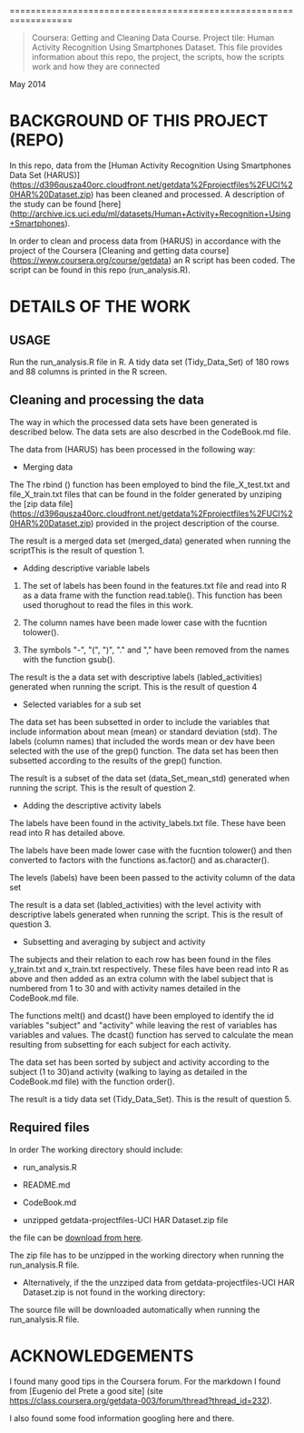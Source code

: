  
==================================================================
> Coursera: Getting and Cleaning Data Course.
  Project tile: Human Activity Recognition Using Smartphones Dataset.
  This file provides information about this repo, the project,  the scripts, 
  how the scripts work and how they are connected 


May 2014

# BACKGROUND OF THIS PROJECT (REPO)

In this repo, data from the [Human Activity Recognition Using Smartphones Data    Set (HARUS)] (https://d396qusza40orc.cloudfront.net/getdata%2Fprojectfiles%2FUCI%20HAR%20Dataset.zip) has been cleaned and processed. A description of the study  can be found [here] (http://archive.ics.uci.edu/ml/datasets/Human+Activity+Recognition+Using+Smartphones). 

In order to clean and process data  from (HARUS) in accordance with the project of the Coursera [Cleaning and getting data course] (https://www.coursera.org/course/getdata) an R script has been coded. The script can be found in this repo (run_analysis.R).  

# DETAILS OF THE WORK 

## USAGE

Run the run_analysis.R file in R. A tidy data set (Tidy_Data_Set) of 180 rows and 88 columns is printed in the R screen. 

## Cleaning and processing the data  

The way in which the processed data sets have been generated is described below. The data sets are also descrbed in the CodeBook.md file. 

The data from (HARUS) has been processed in the following way:

* Merging data

The The rbind () function has been employed to bind the file_X_test.txt and file_X_train.txt files that can be found in the folder generated by unziping the [zip data file] (https://d396qusza40orc.cloudfront.net/getdata%2Fprojectfiles%2FUCI%20HAR%20Dataset.zip) provided in the project description of the course.  

The result is a merged data set (merged_data) generated when running the scriptThis is the result of question 1. 

* Adding descriptive variable labels

1. The set of labels has been found in the features.txt file and read into R as a data frame with the function read.table(). This function has been used thorughout to read the files in this work. 

2. The column names have been made lower case with the fucntion tolower(). 

3. The symbols "-", "(", ")", "." and "," have been removed from the names 
with the function gsub().

The result is the a data set with descriptive labels (labled_activities) generated when running the script. This is the result of question 4 


* Selected variables for a sub set

The data set has been subsetted in order to include the variables that include information about mean (mean) or standard deviation (std). The labels (column names) that included the words mean or dev have been selected with the use of the grep() function. The data set has been then subsetted according to the results of the grep() function. 

The result is a subset of the data set (data_Set_mean_std) generated when running the script. This is the result of question 2. 


* Adding the descriptive activity labels

The labels have been found in the activity_labels.txt file. These have been read into R has detailed above. 

The labels have been made lower case with the fucntion tolower() and then converted to factors with the functions as.factor() and as.character(). 

The levels (labels) have been been passed to the activity column of the data set

The result is a data set (labled_activities) with the level activity with descriptive labels generated when running the script. This is the result of question 3.


* Subsetting and averaging by subject and activity

The subjects and their relation to each row has been found in the files y_train.txt and x_train.txt respectively. These files have been read into R as above and then added as an extra column with the label subject that is numbered from 1 to 30 and with activity names detailed in the CodeBook.md file. 

The functions melt() and dcast() have been employed to identify the id variables "subject" and "activity" while leaving the rest of variables has variables and values. The dcast() function has served to calculate the mean resulting from subsetting for each subject for each activity. 

The data set has been sorted by subject and activity  according to the subject (1 to 30)and activity (walking to laying as detailed in the CodeBook.md file) with the function order(). 

The result is a tidy data set (Tidy_Data_Set). This is the result of question 5.  


## Required files

  In order The working directory should include:

* run_analysis.R

* README.md

* CodeBook.md

* unzipped getdata-projectfiles-UCI HAR Dataset.zip file 

 the file can be [download from here](https://d396qusza40orc.cloudfront.net/getdata%2Fprojectfiles%2FUCI%20HAR%20Dataset.zip).
 
 The zip file has to be unzipped in the working directory when running the run_analysis.R file. 

* Alternatively, if the the unzziped data from getdata-projectfiles-UCI HAR Dataset.zip is not found 
in the working directory: 


 The source file will be downloaded automatically when running the run_analysis.R file. 


# ACKNOWLEDGEMENTS

I found many good tips in the Coursera forum. For the markdown I found from [Eugenio del Prete a good site] (site https://class.coursera.org/getdata-003/forum/thread?thread_id=232). 

I also found some food information googling here and there. 



